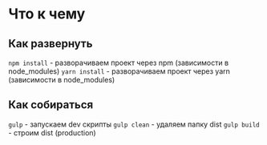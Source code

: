 # Что к чему

## Как развернуть

`npm install` - разворачиваем проект через npm (зависимости в node_modules)
`yarn install` - разворачиваем проект через yarn (зависимости в node_modules)

## Как собираться

`gulp` - запускаем dev скрипты
`gulp clean` - удаляем папку dist
`gulp build` - строим dist (production)